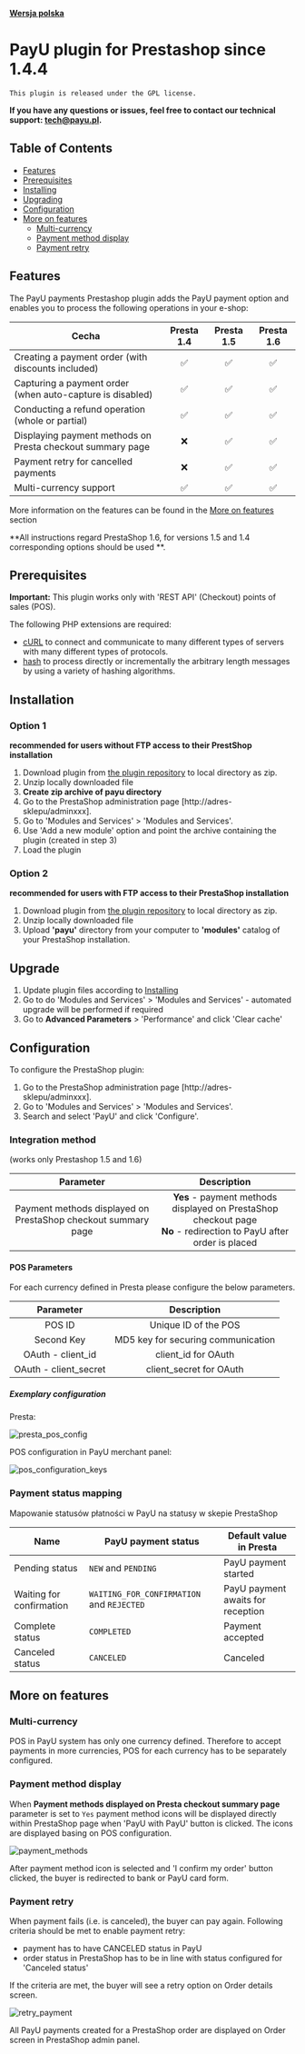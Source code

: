 [**Wersja polska**][ext0]

# PayU plugin for Prestashop since 1.4.4
``This plugin is released under the GPL license.``

**If you have any questions or issues, feel free to contact our technical support: tech@payu.pl.**


## Table of Contents

* [Features](#features)
* [Prerequisites](#prerequisites) 
* [Installing](#installation)
* [Upgrading](#upgrade)
* [Configuration](#configuration)
* [More on features](#more-on-features)
    * [Multi-currency](#multi-currency)
    * [Payment method display](#payment-method-display)
    * [Payment retry](#payment-retry)

## Features
The PayU payments Prestashop plugin adds the PayU payment option and enables you to process the following operations in your e-shop:

| Cecha | Presta 1.4 | Presta 1.5 | Presta 1.6 |
|---------|:-----------:|:-----------:|:-----------:|
| Creating a payment order (with discounts included) | :white_check_mark: | :white_check_mark: | :white_check_mark: |
| Capturing a payment order (when auto-capture is disabled) | :white_check_mark: | :white_check_mark: | :white_check_mark: |
| Conducting a refund operation (whole or partial) | :white_check_mark: | :white_check_mark: | :white_check_mark: |
| Displaying payment methods on Presta checkout summary page | :x: | :white_check_mark: | :white_check_mark: |
| Payment retry for cancelled payments | :x: | :white_check_mark: | :white_check_mark: |
| Multi-currency support | :white_check_mark: | :white_check_mark: | :white_check_mark: |

More information on the features can be found in the [More on features](#more-on-features) section

**All instructions regard PrestaShop 1.6, for versions 1.5 and 1.4 corresponding options should be used **.


## Prerequisites

**Important:** This plugin works only with 'REST API' (Checkout) points of sales (POS).

The following PHP extensions are required:

* [cURL][ext1] to connect and communicate to many different types of servers with many different types of protocols.
* [hash][ext2] to process directly or incrementally the arbitrary length messages by using a variety of hashing algorithms.

## Installation

### Option 1 
**recommended for users without FTP access to their PrestShop installation**

1. Download plugin from [the plugin repository](https://github.com/PayU/plugin_prestashop) to local directory as zip.
1. Unzip locally downloaded file
1. **Create zip archive of payu directory**
1. Go to the PrestaShop administration page [http://adres-sklepu/adminxxx].
1. Go to 'Modules and Services' > 'Modules and Services'.
1. Use 'Add a new module' option and point the archive containing the plugin (created in step 3)
1. Load the plugin

### Option 2
**recommended for users with FTP access to their PrestaShop installation**

1. Download plugin from [the plugin repository](https://github.com/PayU/plugin_prestashop) to local directory as zip.
1. Unzip locally downloaded file
1. Upload **'payu'** directory from your computer to **'modules'** catalog of your PrestaShop installation.

## Upgrade

1. Update plugin files according to [Installing](#installation)
1. Go to do 'Modules and Services' > 'Modules and Services' - automated upgrade will be performed if required  
1. Go to **Advanced Parameters** > 'Performance' and click 'Clear cache' 

## Configuration

To configure the PrestaShop plugin:

1. Go to the PrestaShop administration page [http://adres-sklepu/adminxxx].
1. Go to 'Modules and Services' > 'Modules and Services'.
1. Search and select 'PayU' and click 'Configure'.

### Integration method
(works only Prestashop 1.5 and 1.6)

| Parameter | Description | 
|:---------:|:-----------:|
|Payment methods displayed on PrestaShop checkout summary page | **Yes** - payment methods displayed on PrestaShop checkout page <br>**No** - redirection to PayU after order is placed |


#### POS Parameters

For each currency defined in Presta please configure the below parameters.

| Parameter | Description | 
|:---------:|:-----------:|
|POS ID|Unique ID of the POS|
|Second Key|MD5 key for securing communication|
|OAuth - client_id|client_id for OAuth|
|OAuth - client_secret|client_secret for OAuth|

##### Exemplary configuration

Presta:

![presta_pos_config][img1]

POS configuration in PayU merchant panel:

![pos_configuration_keys][img2]

### Payment status mapping
Mapowanie statusów płatności w PayU na statusy w skepie PrestaShop

| Name | PayU payment status | Default value in Presta | 
|---------|-----------|-----------|
| Pending status | `NEW` and `PENDING` | PayU payment started |
| Waiting for confirmation | `WAITING_FOR_CONFIRMATION` and `REJECTED` | PayU payment awaits for reception |
| Complete status | `COMPLETED` | Payment accepted |
| Canceled status | `CANCELED` | Canceled |

## More on features

### Multi-currency
POS in PayU system has only one currency defined. Therefore to accept payments in more currencies, POS for each currency has to be separately configured.

### Payment method display
When **Payment methods displayed on Presta checkout summary page** parameter is set to `Yes` payment method icons will be displayed directly within PrestaShop page when 'PayU with PayU' button is clicked.
The icons are displayed basing on POS configuration.  

![payment_methods][img3]

After payment method icon is selected and 'I confirm my order' button clicked, the buyer is redirected to bank or PayU card form.  

### Payment retry
When payment fails (i.e. is canceled), the buyer can pay again.
Following criteria should be met to enable payment retry:
* payment has to have CANCELED status in PayU
* order status in PrestaShop has to be in line with status configured for 'Canceled status'

If the criteria are met, the buyer will see a retry option on Order details screen.  

![retry_payment][img4]

All PayU payments created for a PrestaShop order are displayed on Order screen in PrestaShop admin panel. 

<!--LINKS-->

<!--external links:-->
[ext0]: README.EN.md
[ext1]: http://php.net/manual/en/book.curl.php
[ext2]: http://php.net/manual/en/book.hash.php
[ext3]: https://github.com/PayU/plugin_prestashop

<!--images:-->
[img1]: https://raw.github.com/PayU/plugin_prestashop/master/readme_images/presta_pos_config.png
[img2]: https://raw.github.com/PayU/plugin_prestashop/master/readme_images/pos_configuration_keys.png
[img3]: https://raw.github.com/PayU/plugin_prestashop/retryPayment/readme_images/bramki_platnosci.png
[img4]: https://raw.github.com/PayU/plugin_prestashop/retryPayment/readme_images/ponow_platnosc.png